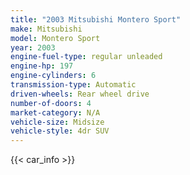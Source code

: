 ```yaml
---
title: "2003 Mitsubishi Montero Sport"
make: Mitsubishi
model: Montero Sport
year: 2003
engine-fuel-type: regular unleaded
engine-hp: 197
engine-cylinders: 6
transmission-type: Automatic
driven-wheels: Rear wheel drive
number-of-doors: 4
market-category: N/A
vehicle-size: Midsize
vehicle-style: 4dr SUV
---
```


{{< car_info >}}
